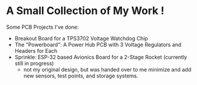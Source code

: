 # A Small Collection of My Work !

Some PCB Projects I've done:

- Breakout Board for a TPS3702 Voltage Watchdog Chip
- The "Powerboard":  A Power Hub PCB with 3 Voltage Regulators and Headers for Each
- Sprinkle: ESP-32 based Avionics Board for a 2-Stage Rocket (currently still in progress)
  - not my original design, but was handed over to me minimize and add new sensors, test points, and storage systems.
